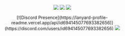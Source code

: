 <p align="center">
   <a href="https://discord.com/users/694145077693382656" target"blank_"><img src="https://img.shields.io/badge/discord%20-111111.svg?&style=for-the-badge&logo=discord&logoColor=white"></a>
   <a href="https://github.com/Fradesty" target"blank_"><img src="https://img.shields.io/badge/GitHub%20-111111.svg?&style=for-the-badge&logo=github&logoColor=white"></a>
   <a href="https://twitter.com/bbqrelated" target"blank_"><img src="https://img.shields.io/badge/Twitter%20-111111.svg?&style=for-the-badge&logo=twitter&logoColor=white"></a>
</p>

<div align="center">
[![Discord Presence](https://lanyard-profile-readme.vercel.app/api/id694145077693382656)](https://discord.com/users/id694145077693382656)   <a href="https://discord.com/users/694145077693382656" target="_blank">
      <img src="https://lanyard-profile-readme.vercel.app/api/id694145077693382656">
   </a>
</div>
